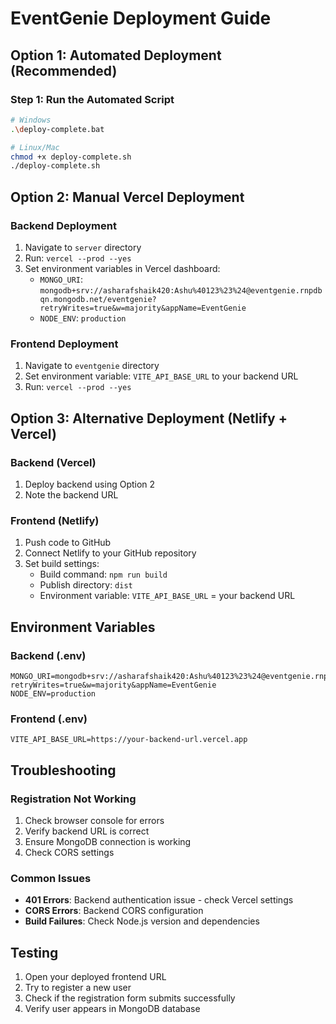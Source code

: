 # EventGenie Deployment Guide

## Option 1: Automated Deployment (Recommended)

### Step 1: Run the Automated Script
```bash
# Windows
.\deploy-complete.bat

# Linux/Mac
chmod +x deploy-complete.sh
./deploy-complete.sh
```

## Option 2: Manual Vercel Deployment

### Backend Deployment
1. Navigate to `server` directory
2. Run: `vercel --prod --yes`
3. Set environment variables in Vercel dashboard:
   - `MONGO_URI`: `mongodb+srv://asharafshaik420:Ashu%40123%23%24@eventgenie.rnpdbqn.mongodb.net/eventgenie?retryWrites=true&w=majority&appName=EventGenie`
   - `NODE_ENV`: `production`

### Frontend Deployment
1. Navigate to `eventgenie` directory
2. Set environment variable: `VITE_API_BASE_URL` to your backend URL
3. Run: `vercel --prod --yes`

## Option 3: Alternative Deployment (Netlify + Vercel)

### Backend (Vercel)
1. Deploy backend using Option 2
2. Note the backend URL

### Frontend (Netlify)
1. Push code to GitHub
2. Connect Netlify to your GitHub repository
3. Set build settings:
   - Build command: `npm run build`
   - Publish directory: `dist`
   - Environment variable: `VITE_API_BASE_URL` = your backend URL

## Environment Variables

### Backend (.env)
```
MONGO_URI=mongodb+srv://asharafshaik420:Ashu%40123%23%24@eventgenie.rnpdbqn.mongodb.net/eventgenie?retryWrites=true&w=majority&appName=EventGenie
NODE_ENV=production
```

### Frontend (.env)
```
VITE_API_BASE_URL=https://your-backend-url.vercel.app
```

## Troubleshooting

### Registration Not Working
1. Check browser console for errors
2. Verify backend URL is correct
3. Ensure MongoDB connection is working
4. Check CORS settings

### Common Issues
- **401 Errors**: Backend authentication issue - check Vercel settings
- **CORS Errors**: Backend CORS configuration
- **Build Failures**: Check Node.js version and dependencies

## Testing
1. Open your deployed frontend URL
2. Try to register a new user
3. Check if the registration form submits successfully
4. Verify user appears in MongoDB database
